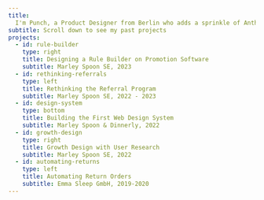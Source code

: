 ```yaml
---
title:
  I'm Punch, a Product Designer from Berlin who adds a sprinkle of Anthropology to whip up thoughtful digital experiences.
subtitle: Scroll down to see my past projects
projects:
  - id: rule-builder
    type: right
    title: Designing a Rule Builder on Promotion Software
    subtitle: Marley Spoon SE, 2023
  - id: rethinking-referrals
    type: left
    title: Rethinking the Referral Program
    subtitle: Marley Spoon SE, 2022 - 2023
  - id: design-system
    type: bottom
    title: Building the First Web Design System
    subtitle: Marley Spoon & Dinnerly, 2022
  - id: growth-design
    type: right
    title: Growth Design with User Research
    subtitle: Marley Spoon SE, 2022
  - id: automating-returns
    type: left
    title: Automating Return Orders
    subtitle: Emma Sleep GmbH, 2019-2020
---
```

